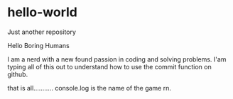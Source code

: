 # hello-world
Just another repository


Hello Boring Humans

I am a nerd with a new found passion in coding and solving problems.  I'am typing all of this out to understand how to use the commit function on github.

that is all...........  console.log is the name of the game rn.
